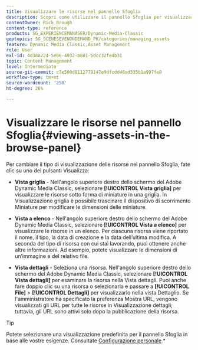 ```yaml
---
title: Visualizzare le risorse nel pannello Sfoglia
description: Scopri come utilizzare il pannello Sfoglia per visualizzare le risorse in Adobe Dynamic Media Classic.
contentOwner: Rick Brough
content-type: reference
products: SG_EXPERIENCEMANAGER/Dynamic-Media-Classic
geptopics: SG_SCENESEVENONDEMAND_PK/categories/managing_assets
feature: Dynamic Media Classic,Asset Management
role: User
exl-id: 4d38a224-5e06-4932-a801-5dcc32fe4b31
topic: Content Management
level: Intermediate
source-git-commit: c7e500d8112779147e9dfcdd46ad335b1a997fe8
workflow-type: tm+mt
source-wordcount: '250'
ht-degree: 26%

---
```


# Visualizzare le risorse nel pannello Sfoglia{#viewing-assets-in-the-browse-panel}

Per cambiare il tipo di visualizzazione delle risorse nel pannello Sfoglia, fate clic su uno dei pulsanti Visualizza:

* **Vista griglia** - Nell&#39;angolo superiore destro dello schermo del Adobe Dynamic Media Classic, selezionare **[!UICONTROL Vista griglia]** per visualizzare le risorse sotto forma di miniature in una griglia. In Visualizzazione griglia è possibile trascinare il dispositivo di scorrimento Miniature per modificare le dimensioni delle miniature.

* **Vista a elenco** - Nell&#39;angolo superiore destro dello schermo del Adobe Dynamic Media Classic, selezionare **[!UICONTROL Vista a elenco]** per visualizzare le risorse in un elenco. Per ciascuna risorsa viene riportato il nome, il tipo, la data di creazione e la data dell’ultima modifica. A seconda del tipo di risorsa con cui stai lavorando, puoi ottenere anche altre informazioni. Ad esempio, potete visualizzare le dimensioni di un’immagine e del relativo file.

* **Vista dettagli** - Seleziona una risorsa. Nell&#39;angolo superiore destro dello schermo del Adobe Dynamic Media Classic, selezionare **[!UICONTROL Vista dettagli]** per esaminare la risorsa nella Vista dettagli. Puoi anche fare doppio clic su una risorsa o selezionarla e passare a **[!UICONTROL File]** > **[!UICONTROL Dettagli]** per visualizzarlo nella vista Dettaglio. Se l&#39;amministratore ha specificato la preferenza Mostra URL, vengono visualizzati gli URL per tutte le risorse in Visualizzazione dettagli; tuttavia, gli URL sono attivi solo dopo la pubblicazione della risorsa.

>[!TIP]
>
>Potete selezionare una visualizzazione predefinita per il pannello Sfoglia in base alle vostre esigenze. Consultate [Configurazione personale](personal-setup.md#personal_setup).*

